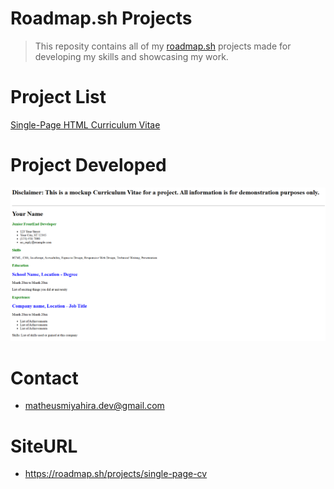 # Roadmap.sh Projects
> This reposity contains all of my [roadmap.sh](https://roadmap.sh/) projects made for developing my skills and showcasing my work.

# Project List
[Single-Page HTML Curriculum Vitae](https://roadmap.sh/projects/single-page-cv)

# Project Developed
<a href='/Front-End Projects/Single-Page-CV'>
    <img src="assets/Single-Page-CV.png">
</a>

# Contact
- matheusmiyahira.dev@gmail.com

# SiteURL
- https://roadmap.sh/projects/single-page-cv


